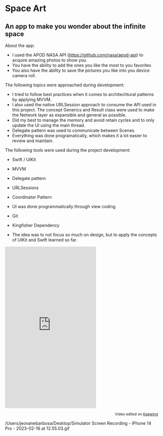 # Space Art

## An app to make you wonder about the infinite space

About the app:

* I used the APOD NASA API (https://github.com/nasa/apod-api) to acquire amazing photos to show you.
* You have the ability to add the ones you like the most to you favorites
* You also have the ability to save the pictures you like into you device camera roll.


The following topics were approached during development:
* I tried to follow best practices when it comes to architechtural patterns by applying MVVM.
* I also used the native URLSession approach to consume the API used in this project. The concept Generics and Result class were used to make the Network layer as expansible and general as possible.
* Did my best to manage the memory and avoid retain cycles and to only update the UI using the main thread.
* Delegate pattern was used to communicate between Scenes.
* Everything was done programatically, which makes it a lot easier to review and maintain.

The following tools were used during the project development:

* Swift / UIKit
* MVVM
* Delegate pattern
* URLSessions
* Coordinator Pattern
* UI was done programmatically through view coding
* Git
* Kingfisher Dependency

* The idea was to not focus so much on design, but to apply the concepts of UIKit and Swift learned so far.

<div style="height: 533.33px; width: 300.00px; position:relative;"><iframe allow="autoplay; gyroscope;" allowfullscreen height="100%" referrerpolicy="strict-origin" src="https://www.kapwing.com/e/63ee4a7d7e60da0064a9c5b7?autoplay=true" style="border:0; height:100%; left:0; overflow:hidden; position:absolute; top:0; width:100%" title="Embedded content made on Kapwing" width="100%"></iframe></div><p style="font-size: 12px; text-align: right;">Video edited on <a href="https://www.kapwing.com/video-editor">Kapwing</a></p>

/Users/jeovanebarbosa/Desktop/Simulator Screen Recording - iPhone 14 Pro - 2023-02-16 at 12.55.03.gif
